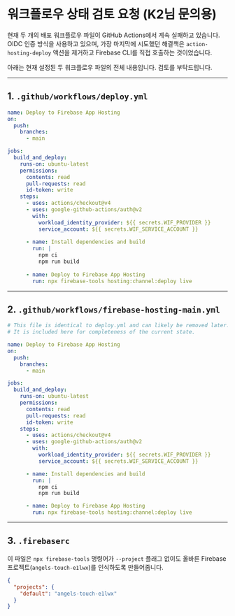 # 워크플로우 상태 검토 요청 (K2님 문의용)

현재 두 개의 배포 워크플로우 파일이 GitHub Actions에서 계속 실패하고 있습니다.
OIDC 인증 방식을 사용하고 있으며, 가장 마지막에 시도했던 해결책은 `action-hosting-deploy` 액션을 제거하고 Firebase CLI를 직접 호출하는 것이었습니다.

아래는 현재 설정된 두 워크플로우 파일의 전체 내용입니다. 검토를 부탁드립니다.

---

## 1. `.github/workflows/deploy.yml`

```yml
name: Deploy to Firebase App Hosting
on:
  push:
    branches:
      - main

jobs:
  build_and_deploy:
    runs-on: ubuntu-latest
    permissions:
      contents: read
      pull-requests: read
      id-token: write
    steps:
      - uses: actions/checkout@v4
      - uses: google-github-actions/auth@v2
        with:
          workload_identity_provider: ${{ secrets.WIF_PROVIDER }}
          service_account: ${{ secrets.WIF_SERVICE_ACCOUNT }}
      
      - name: Install dependencies and build
        run: |
          npm ci
          npm run build
      
      - name: Deploy to Firebase App Hosting
        run: npx firebase-tools hosting:channel:deploy live
```

---

## 2. `.github/workflows/firebase-hosting-main.yml`

```yml
# This file is identical to deploy.yml and can likely be removed later.
# It is included here for completeness of the current state.

name: Deploy to Firebase App Hosting
on:
  push:
    branches:
      - main

jobs:
  build_and_deploy:
    runs-on: ubuntu-latest
    permissions:
      contents: read
      pull-requests: read
      id-token: write
    steps:
      - uses: actions/checkout@v4
      - uses: google-github-actions/auth@v2
        with:
          workload_identity_provider: ${{ secrets.WIF_PROVIDER }}
          service_account: ${{ secrets.WIF_SERVICE_ACCOUNT }}

      - name: Install dependencies and build
        run: |
          npm ci
          npm run build

      - name: Deploy to Firebase App Hosting
        run: npx firebase-tools hosting:channel:deploy live
```

---

## 3. `.firebaserc`

이 파일은 `npx firebase-tools` 명령어가 `--project` 플래그 없이도 올바른 Firebase 프로젝트(`angels-touch-e1lwx`)를 인식하도록 만들어줍니다.

```json
{
  "projects": {
    "default": "angels-touch-e1lwx"
  }
}
```
